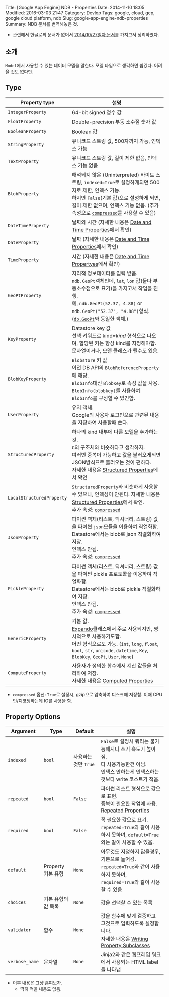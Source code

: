 Title: [Google App Engine] NDB - Properties
Date: 2014-11-10 18:05
Modified: 2016-03-03 21:47
Category: Devlop
Tags: google, cloud, gcp, google cloud platform, ndb
Slug: google-app-engine-ndb-properties
Summary: NDB 문서를 번역해놓은 것.

* 관련해서 한글로되 문서가 없어서 [2014/10/27일자 문서][ndb-properties]를 가지고서 정리하였다.

## 소개
`Model`에서 사용할 수 있는 데이터 모델을 말한다. 모델 타입으로 생각하면 쉽겠다. 어려울 것도 없다만.

## Type
| Property type | 설명 |
| ------------- | --- |
| `IntegerProperty` | 64-bit signed 정수 값 |
| `FloatProperty` | Double-precision 부동 소수점 숫자 값 |
| `BooleanProperty` | Boolean 값 |
| `StringProperty` | 유니코드 스트링 값, 500자까지 가능, 인덱스 가능 |
| `TextProperty` | 유니코드 스트링 값, 길이 제한 없음, 인덱스 기능 없음 |
| `BlobProperty` | 해석되지 않은 (Uninterpreted) 바이트 스트링, `indexed=True`로 설정하게되면 500자로 제한, 인덱스 가능. <br>하지만 `False`(기본 값)으로 설정하게 되면, 길이 제한 없으며, 인덱스 기능 없음. (추가 속성으로 [`compressed`][compressed]를 사용할 수 있음) |
| `DateTimeProperty` | 날짜와 시간 (자세한 내용은 [Date and Time Properties][date-time]에서 확인) |
| `DateProperty` | 날짜 (자세한 내용은 [Date and Time Properties][date-time]에서 확인) |
| `TimeProperty` | 시간 (자세한 내용은 [Date and Time Propertyes][date-time]에서 확인) |
| `GeoPtProperty` | 지리적 정보데이터를 입력 받음. `ndb.GeoPt`객체인데, `lat`, `lon` 값(둘다 부동소수점으로 표기)을 가지고서 작업을 진행.<br>예, `ndb.GeoPt(52.37, 4.88)` or `ndb.GeoPt("52.37", "4.88")`형식.<br>([`db.GeoPt`][db-geopt]와 동일한 객체.) |
| `KeyProperty` | Datastore key 값<br>선택 키워드로 kind=_kind_ 형식으로 나오며, 할당된 키는 항상 kind를 지정해야함.<br>문자열이거나, 모델 클레스가 될수도 있음. |
| `BlobKeyProperty` | `Blobstore` 키 값<br>이전 DB API의 `BlobReferenceProperty`에 해당.<br>`BlobInfo`대신 `BlobKey`로 속성 값을 사용. `BlobInfo(blobkey)`를 사용하여 `BlobInfo`를 구성할 수 있긴함. |
| `UserProperty` | 유저 객체.<br>Google의 사용자 로그인으로 관련된 내용을 저장하여 사용할때 쓴다. |
| `StructuredProperty` | 하나의 kind 내부에 다른 모델을 추가하는 것.<br>`C`의 구조체와 비슷하다고 생각하자.<br>여러번 중복이 가능하고 값을 불러오게되면 JSON방식으로 불러오는 것이 편하다.<br>자세한 내용은 [Structured Properties][structuredproperties]에서 확인 |
| `LocalStructuredProperty` | `StructuredProperty`와 비슷하게 사용할 수 있으나, 인덱싱이 안된다. 자세한 내용은 [Structured Properties][structuredproperties]에서 확인.<br>추가 속성: [`compressed`][compressed] |
| `JsonProperty` | 파이썬 객체(리스트, 딕셔너리, 스트링) 값을 파이썬 `json`모듈을 이용하여 직열화함.<br>Datastore에서는 blob로 json 직렬화하여 저장.<br>인덱스 안됨.<br>추가 속성: [`compressed`][compressed] |
| `PickleProperty` | 파이썬 객체(리스트, 딕셔너리, 스트링) 값을 파이썬 pickle 프로토콜을 이용하여 직열화함.<br>Datastore에서는 blob로 pickle 직렬화하여 저장.<br>인덱스 안됨.<br>추가 속성: [`compressed`][compressed] |
| `GenericProperty` | 기본 값.<br>[Expando][expando]클래스에서 주로 사용되지만, 명시적으로 사용하기도함.<br>어떤 형식으로도 가능. (`int`, `long`, `float`, `bool`, `str`, `unicode`, `datetime`, `Key`, `BlobKey`, `GeoPt`, `User`, `None`) |
| `ComputeProperty` | 사용자가 정의한 함수에서 계산 값들을 처리하여 저장.<br>자세한 내용은 [Computed Properties][computeproperty] |

* `compressed` 옵션: `True`로 설정시, gzip으로 압축하여 디스크에 저장함. 이때 CPU 인/디코딩하는데 IO를 사용을 함. 

## Property Options
| Argument | Type | Default | 설명 |
| -------- | ---- | ------- | --- |
| `indexed` | `bool` | 사용하는 것만 `True` | `False`로 설정시 쿼리는 불가능해지나 쓰기 속도가 높아짐.<br>다 사용가능한건 아님.<br>인덱스 안하는게 인덱스하는 것보다 write 코스트가 적음. |
| `repeated` | `bool` | `False` | 파이썬 리스트 형식으로 값으로 표현.<br>중복이 필요한 작업에 사용.<br>[Repeated Properties][repeated] |
| `required` | `bool` | `False` | 꼭 필요한 값으로 표기.<br>`repeated=True`와 같이 사용하지 못하며, `default=True`와는 같이 사용할 수 있음. |
| `default` | Property 기본 유형 | `None` | 아무것도 지정하지 않을경우, 기본으로 들어감.<br>`repeated=True`와 같이 사용하지 못하며, `required=True`와 같이 사용할 수 있음 |
| `choices` | 기본 유형의 값 목록 | `None` | 값을 선택할 수 있는 목록 |
| `validator` | 함수 | `None` | 값을 함수에 맞게 검증하고 그것으로 입력하도록 설정합니다.<br>자세한 내용은 [Writing Property Subclasses][writing-property] |
| `verbose_name` | 문자열 | `None` | Jinja2와 같은 웹프레임 워크에서 사용되는 HTML label을 나타냄 |

* 이후 내용은 그냥 홈피보자.
	* 딱히 적을 내용도 없음.


[ndb-properties]: https://cloud.google.com/appengine/docs/python/ndb/properties
[compressed]: https://cloud.google.com/appengine/docs/python/ndb/properties#compressed
[date-time]: https://cloud.google.com/appengine/docs/python/ndb/properties#Date_and_Time
[db-geopt]: https://cloud.google.com/appengine/docs/python/datastore/typesandpropertyclasses#GeoP
[structuredproperties]: https://cloud.google.com/appengine/docs/python/ndb/properties#structured
[computeproperty]: https://cloud.google.com/appengine/docs/python/ndb/properties#computed
[expando]: https://cloud.google.com/appengine/docs/python/ndb/entities#expando
[repeated]: https://cloud.google.com/appengine/docs/python/ndb/properties#repeated
[writing-property]: https://cloud.google.com/appengine/docs/python/ndb/subclassprop
